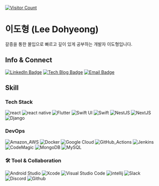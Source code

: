 [![Visitor Count](https://hits.seeyoufarm.com/api/count/incr/badge.svg?url=https%3A%2F%2Fgithub.com%2Fpuretension&count_bg=%233D43C8&title_bg=%23555555&icon=&icon_color=%23E7E7E7&title=hits&edge_flat=false)](https://hits.seeyoufarm.com) 

# 이도형 (Lee Dohyeong) 

갈증을 통한 몰입으로 빠르고 깊이 있게 공부하는 개발자 이도형입니다.

## Info & Connect

[![LinkedIn Badge](https://img.shields.io/badge/LinkedIn-Dohyeong_Lee-blue?style=flat-square&logo=linkedin)](https://www.linkedin.com/in/puretension/)
[![Tech Blog Badge](https://img.shields.io/badge/Tech_Blog-Puretension's_Experiences-blue?style=flat-square)](https://purelime.tistory.com)
[![Email Badge](https://img.shields.io/badge/Email-kr.dev.puretension@gmail.com-blue?style=flat-square)](mailto:kr.dev.puretension@gmail.com)

##  Skill

### Tech Stack
![react](https://img.shields.io/badge/React-20232A?style=for-the-badge&logo=react&logoColor=61DAFB)
![react native](https://img.shields.io/badge/React_Native-20232A?style=for-the-badge&logo=react&logoColor=61DAFB)
![Flutter](https://img.shields.io/badge/Flutter-02569B?style=for-the-badge&logo=flutter&logoColor=white)
![Swift UI](https://img.shields.io/badge/-SWIFT%20UI-black?style=for-the-badge&labelColor=black&logo=swift&logoColor=007acc)
![Swift](https://img.shields.io/badge/Swift-FA7343?style=for-the-badge&logo=swift&logoColor=white)
![NestJS](https://img.shields.io/badge/nest.js-E0234E?style=for-the-badge&logo=nestjs&logoColor=white)
![NextJS](https://img.shields.io/badge/Next.js-000?logo=nextdotjs&logoColor=fff&style=for-the-badge)
![Django](https://img.shields.io/badge/Django-092E20?style=for-the-badge&logo=django&logoColor=white)
<div>


<div align=left>

### DevOps
![Amazon_AWS](https://img.shields.io/badge/Amazon_AWS-FF9900?style=for-the-badge&logo=amazonaws&logoColor=white)
![Docker](https://img.shields.io/badge/docker-%230db7ed.svg?style=for-the-badge&logo=docker&logoColor=white)
![Google Cloud](https://img.shields.io/badge/Google_Cloud-4285F4?style=for-the-badge&logo=google-cloud&logoColor=white)
![GitHub_Actions](https://img.shields.io/badge/GitHub_Actions-2088FF?style=for-the-badge&logo=github-actions&logoColor=white)
![Jenkins](https://img.shields.io/badge/Jenkins-D24939?style=for-the-badge&logo=Jenkins&logoColor=white)
![CodeMagic](https://img.shields.io/badge/Codemagic-F45E3F?style=for-the-badge&logo=Codemagic&logoColor=white)
![MongoDB](https://img.shields.io/badge/MongoDB-4EA94B?style=for-the-badge&logo=mongodb&logoColor=white)
![MySQL](https://img.shields.io/badge/MySQL-005C84?style=for-the-badge&logo=mysql&logoColor=white)


<div align=left>
   
### 🛠️ Tool & Collaboration
![Android Studio](https://img.shields.io/badge/Android%20Studio-3DDC84.svg?&style=for-the-badge&logo=Android%20Studio&logoColor=white)
![Xcode](https://img.shields.io/badge/Xcode-007ACC?style=for-the-badge&logo=Xcode&logoColor=white)
![Visual Studio Code](https://img.shields.io/badge/Visual%20Studio%20Code-007ACC.svg?&style=for-the-badge&logo=Visual%20Studio%20Code&logoColor=white)
![intellij](https://img.shields.io/badge/IntelliJ_IDEA-000000.svg?style=for-the-badge&logo=intellij-idea&logoColor=white)
![Slack](https://img.shields.io/badge/Slack-4A154B?style=for-the-badge&logo=slack&logoColor=white)
![Discord](https://img.shields.io/badge/Discord-7289DA?style=for-the-badge&logo=discord&logoColor=white)
![Github](https://img.shields.io/badge/GitHub-100000?style=for-the-badge&logo=github&logoColor=white)

<div>













<!--
**puretension/puretension** is a ✨ _special_ ✨ repository because its `README.md` (this file) appears on your GitHub profile.
![TypeScript](https://img.shields.io/badge/typescript-%23007ACC.svg?style=for-the-badge&logo=typescript&logoColor=white)
![Dart](https://img.shields.io/badge/Dart-0175C2?style=for-the-badge&logo=dart&logoColor=white)
![TypeScript](https://img.shields.io/badge/typescript-%23007ACC.svg?style=for-the-badge&logo=typescript&logoColor=white)
![Javascript](https://img.shields.io/badge/JavaScript-F7DF1E?style=for-the-badge&logo=JavaScript&logoColor=white)
![C](https://img.shields.io/badge/C-00599C?style=for-the-badge&logo=c&logoColor=white)
![C++](https://img.shields.io/badge/C%2B%2B-00599C?style=for-the-badge&logo=c%2B%2B&logoColor=white)
![Jupyter](https://img.shields.io/badge/Made%20with-Jupyter-orange?style=for-the-badge&logo=Jupyter)
![Python](https://img.shields.io/badge/Python-3776AB?style=for-the-badge&logo=python&logoColor=white)

### Mobile Framework
- Flutter
- React Native
- Swift(UIKit, UI)
### Web Framework
- HTML, CSS(SCSS), JS(ES6), TS
- React
- NextJS
### DevOps
- Amazon Web Services
- Google Cloud Platform
- Docker
- MySQL
- Nginx
- Github Actions
- Jenkins
### Collaboration & Tools
- Slack
- Discord
- Git, Github
- IntelliJ, Vscode, Android Studio

Here are some ideas to get you started:

- 🔭 I’m currently working on ...
- 🌱 I’m currently learning ...
- 👯 I’m looking to collaborate on ...
- 🤔 I’m looking for help with ...
- 💬 Ask me about ...
- 📫 How to reach me: ...
- 😄 Pronouns: ...
- ⚡ Fun fact: ...
-->
